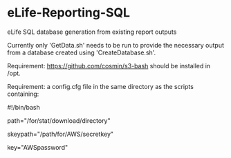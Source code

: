 eLife-Reporting-SQL
===================

eLife SQL database generation from existing report outputs

Currently only 'GetData.sh' needs to be run to provide the necessary output from a database created using 'CreateDatabase.sh'.

Requirement: https://github.com/cosmin/s3-bash should be installed in /opt.

Requirement: a config.cfg file in the same directory as the scripts containing:

#!/bin/bash

path="/for/stat/download/directory"

skeypath="/path/for/AWS/secretkey"

key="AWSpassword"

